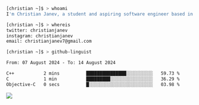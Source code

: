 ```bash
[christian ~]$ > whoami
I'm Christian Janev, a student and aspiring software engineer based in Chicago, IL
```
```bash
[christian ~]$ > whereis
twitter: christianjanev
instagram: christianjanev
email: christianjanev7@gmail.com
```

```bash
[christian ~]$ > github-linguist
```
<!--START_SECTION:waka-->

```txt
From: 07 August 2024 - To: 14 August 2024

C++           2 mins          ███████████████░░░░░░░░░░   59.73 %
C             1 min           █████████░░░░░░░░░░░░░░░░   36.29 %
Objective-C   0 secs          █░░░░░░░░░░░░░░░░░░░░░░░░   03.98 %
```

<!--END_SECTION:waka-->

![](https://komarev.com/ghpvc/?username=christianjanev)
